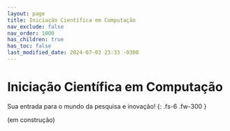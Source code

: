```yaml
---
layout: page
title: Iniciação Científica em Computação
nav_exclude: false
nav_order: 1000
has_children: true
has_toc: false
last_modified_date: 2024-07-03 23:33 -0300
---
```


# Iniciação Científica em Computação

Sua entrada para o mundo da pesquisa e inovação!
{: .fs-6 .fw-300 }

(em construção)

